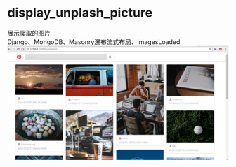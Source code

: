 # display_unplash_picture
展示爬取的图片
</br>Django、MongoDB、Masonry瀑布流式布局、imagesLoaded
</br>![图片介绍](https://github.com/yonghuizhong/display_unplash_picture/blob/master/%E6%9C%AC%E5%9C%B0%E7%BD%91%E9%A1%B5%E6%88%AA%E5%9B%BE.png)
